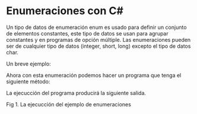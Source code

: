 # Enumeraciones con C#

Un tipo de datos de enumeración enum es usado para definir un conjunto de elementos constantes, este tipo de datos se usan para agrupar constantes y en programas de opción múltiple. Las enumeraciones pueden ser de cualquier tipo de datos (integer, short, long) excepto el tipo de datos char.

Un breve ejemplo:



Ahora con esta enumeración podemos hacer un programa que tenga el siguiente método:



La ejecucción del programa producirá la siguiente salida.

Fig 1. La ejecucción del ejemplo de enumeraciones
